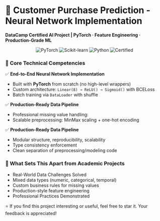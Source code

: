 # 🧠 Customer Purchase Prediction - Neural Network Implementation  
**DataCamp Certified AI Project | PyTorch · Feature Engineering · Production-Grade ML**  

<div align="center">
  <img src="https://img.shields.io/badge/PyTorch-2.0-red" alt="PyTorch">
  <img src="https://img.shields.io/badge/Sklearn-1.2-blue" alt="Scikit-learn">
  <img src="https://img.shields.io/badge/Python-3.9%2B-success" alt="Python">
  <img src="https://www.datacamp.com/statement-of-accomplishment/track/1141fd982606f1bb379f1c409f7647799b03ebaf?raw=1" alt="Certified">
</div>

### 🎯 **Core Technical Competencies**
✅ **End-to-End Neural Network Implementation**  
- Built with **PyTorch** from scratch (no high-level wrappers)  
- Custom architecture: `Linear(8) → ReLU() → Sigmoid()` with BCELoss  
- Batch training via `DataLoader` with shuffle  

✅ **Production-Ready Data Pipeline**  
- Professional missing value handling:  
- Scalable preprocessing: MinMax scaling + one-hot encoding

✅ **Production-Ready Data Pipeline**  
- Modular structure, reproducibility, scalability
- Type consistency enforcement
- Clean separation of preprocessing/modeling code

### 🎯 What Sets This Apart from Academic Projects
- Real-World Data Challenges Solved
- Mixed data types (numeric, categorical, temporal)
- Custom business rules for missing values
- Production-style feature engineering
- Professional Practices Demonstrated


⭐ If you find this project interesting or useful, feel free to star it. Your feedback is appreciated!